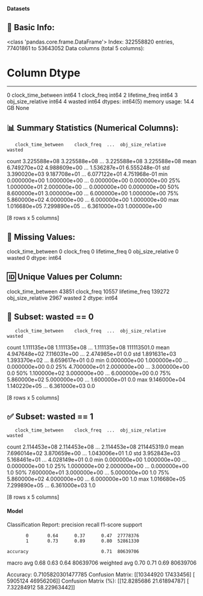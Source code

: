 #### Datasets

🧾 Basic Info:
------------------------------------------------------------
<class 'pandas.core.frame.DataFrame'>
Index: 322558820 entries, 77401861 to 53643052
Data columns (total 5 columns):
 #   Column              Dtype
---  ------              -----
 0   clock_time_between  int64
 1   clock_freq          int64
 2   lifetime_freq       int64
 3   obj_size_relative   int64
 4   wasted              int64
dtypes: int64(5)
memory usage: 14.4 GB
None

📊 Summary Statistics (Numerical Columns):
------------------------------------------------------------
       clock_time_between    clock_freq  ...  obj_size_relative        wasted
count        3.225588e+08  3.225588e+08  ...       3.225588e+08  3.225588e+08
mean         6.749270e+02  4.988609e+00  ...       1.536287e+01  6.555248e-01
std          3.390020e+03  9.187708e+01  ...       6.077122e+01  4.751968e-01
min          0.000000e+00  1.000000e+00  ...       0.000000e+00  0.000000e+00
25%          1.000000e+01  2.000000e+00  ...       0.000000e+00  0.000000e+00
50%          8.600000e+01  3.000000e+00  ...       6.000000e+00  1.000000e+00
75%          5.860000e+02  4.000000e+00  ...       6.000000e+00  1.000000e+00
max          1.016680e+05  7.299890e+05  ...       6.361000e+03  1.000000e+00

[8 rows x 5 columns]

📌 Missing Values:
------------------------------------------------------------
clock_time_between    0
clock_freq            0
lifetime_freq         0
obj_size_relative     0
wasted                0
dtype: int64

🆔 Unique Values per Column:
------------------------------------------------------------
clock_time_between     43851
clock_freq             10557
lifetime_freq         139272
obj_size_relative       2967
wasted                     2
dtype: int64

🚫 Subset: wasted == 0
------------------------------------------------------------
       clock_time_between    clock_freq  ...  obj_size_relative       wasted
count        1.111135e+08  1.111135e+08  ...       1.111135e+08  111113501.0
mean         4.947648e+02  7.116031e+00  ...       2.474985e+01          0.0
std          1.891631e+03  1.393370e+02  ...       8.659617e+01          0.0
min          0.000000e+00  1.000000e+00  ...       0.000000e+00          0.0
25%          4.700000e+01  2.000000e+00  ...       3.000000e+00          0.0
50%          1.100000e+02  3.000000e+00  ...       6.000000e+00          0.0
75%          5.860000e+02  5.000000e+00  ...       1.600000e+01          0.0
max          9.146000e+04  1.140220e+05  ...       6.361000e+03          0.0

[8 rows x 5 columns]

✅ Subset: wasted == 1
------------------------------------------------------------
       clock_time_between    clock_freq  ...  obj_size_relative       wasted
count        2.114453e+08  2.114453e+08  ...       2.114453e+08  211445319.0
mean         7.696014e+02  3.870659e+00  ...       1.043006e+01          1.0
std          3.952843e+03  5.168461e+01  ...       4.028149e+01          0.0
min          0.000000e+00  1.000000e+00  ...       0.000000e+00          1.0
25%          1.000000e+00  2.000000e+00  ...       0.000000e+00          1.0
50%          7.600000e+01  3.000000e+00  ...       5.000000e+00          1.0
75%          5.860000e+02  4.000000e+00  ...       6.000000e+00          1.0
max          1.016680e+05  7.299890e+05  ...       6.361000e+03          1.0

[8 rows x 5 columns]
#### Model
Classification Report:
              precision    recall  f1-score   support

           0       0.64      0.37      0.47  27778376
           1       0.73      0.89      0.80  52861330

    accuracy                           0.71  80639706
   macro avg       0.68      0.63      0.64  80639706
weighted avg       0.70      0.71      0.69  80639706

Accuracy: 0.7105820301477785
Confusion Matrix:
[[10344920 17433456]
 [ 5905124 46956206]]
Confusion Matrix (%):
[[12.8285686  21.61894787]
 [ 7.32284912 58.22963442]]
